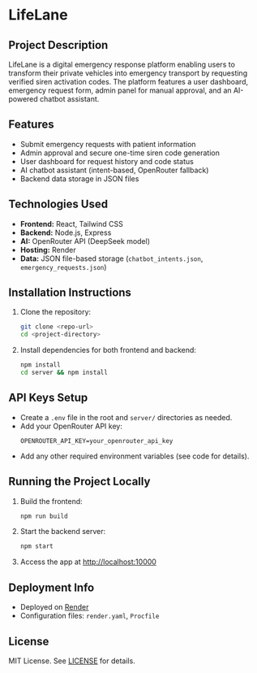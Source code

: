 # LifeLane

## Project Description
LifeLane is a digital emergency response platform enabling users to transform their private vehicles into emergency transport by requesting verified siren activation codes. The platform features a user dashboard, emergency request form, admin panel for manual approval, and an AI-powered chatbot assistant.

## Features
- Submit emergency requests with patient information
- Admin approval and secure one-time siren code generation
- User dashboard for request history and code status
- AI chatbot assistant (intent-based, OpenRouter fallback)
- Backend data storage in JSON files

## Technologies Used
- **Frontend:** React, Tailwind CSS
- **Backend:** Node.js, Express
- **AI:** OpenRouter API (DeepSeek model)
- **Hosting:** Render
- **Data:** JSON file-based storage (`chatbot_intents.json`, `emergency_requests.json`)

## Installation Instructions
1. Clone the repository:
   ```bash
   git clone <repo-url>
   cd <project-directory>
   ```
2. Install dependencies for both frontend and backend:
   ```bash
   npm install
   cd server && npm install
   ```

## API Keys Setup
- Create a `.env` file in the root and `server/` directories as needed.
- Add your OpenRouter API key:
  ```env
  OPENROUTER_API_KEY=your_openrouter_api_key
  ```
- Add any other required environment variables (see code for details).

## Running the Project Locally
1. Build the frontend:
   ```bash
   npm run build
   ```
2. Start the backend server:
   ```bash
   npm start
   ```
3. Access the app at [http://localhost:10000](http://localhost:10000)

## Deployment Info
- Deployed on [Render](https://render.com/)
- Configuration files: `render.yaml`, `Procfile`

## License

MIT License. See [LICENSE](LICENSE) for details. 